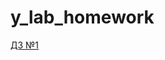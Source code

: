 # y_lab_homework
[ДЗ №1](https://github.com/MarkDementev/y_lab_homework/tree/main/Coworking-Service)
